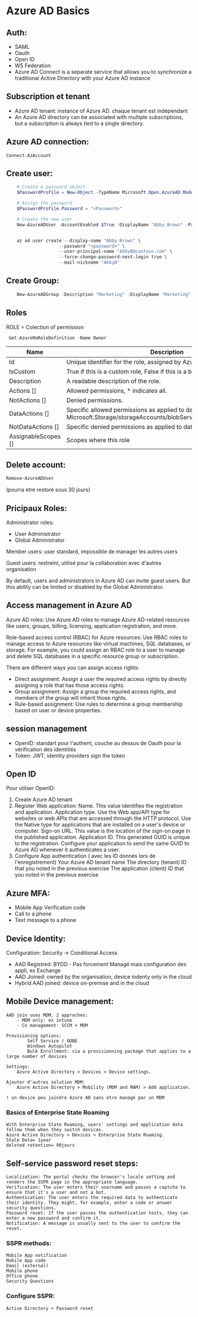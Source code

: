 # Azure AD Basics

## Auth:

* SAML
* Oauth
* Open ID
* WS Federation
* Azure AD Connect is a separate service that allows you to synchronize a traditional Active Directory with your Azure AD instance

## Subscription et tenant

* Azure AD tenant: instance of Azure AD. chaque tenant est indépendant
* An Azure AD directory can be associated with multiple subscriptions, but a subscription is always tied to a single directory.

## Azure AD connection:

`Connect-AzAccount`


## Create user:

```powershell
    # Create a password object
    $PasswordProfile = New-Object -TypeName Microsoft.Open.AzureAD.Model.PasswordProfile

    # Assign the password
    $PasswordProfile.Password = "<Password>"

    # Create the new user
    New-AzureADUser -AccountEnabled $True -DisplayName "Abby Brown" -PasswordProfile $PasswordProfile -MailNickName "AbbyB" -UserPrincipalName "AbbyB@contoso.com"


    az ad user create --display-name "Abby Brown" \
                    --password "<password>" \
                    --user-principal-name "AbbyB@contoso.com" \
                    --force-change-password-next-login true \
                    --mail-nickname "AbbyB"

```

## Create Group:

```powershell
    New-AzureADGroup -Description "Marketing" -DisplayName "Marketing" -MailEnabled $false -SecurityEnabled $true -MailNickName "Marketing"
```

## Roles

ROLE = Colection of permission

```powershell
 Get-AzureRmRoleDefinition -Name Owner
```

| Name | Description |
|----|----|
| Id | Unique identifier for the role, assigned by Azure. |
| IsCustom | True if this is a custom role, False if this is a built-in role. |
| Description | A readable description of the role. |
| Actions [] | Allowed permissions, * indicates all. |
| NotActions [] | Denied permissions. |
| DataActions [] |	Specific allowed permissions as applied to data, for example Microsoft.Storage/storageAccounts/blobServices/containers/blobs/read |
| NotDataActions [] | Specific denied permissions as applied to data. |
| AssignableScopes [] | Scopes where this role |


## Delete account:

```powershell
Remove-AzureADUser
```
(pourra etre restoré sous 30 jours)

## Pricipaux Roles:

Administrator roles:
* User Administrator
* Global Administrator
    
Member users: user standard, impossible de manager les autres users

Guest users: restreint, utilisé pour la collaboration avec d'autres organisation

By default, users and administrators in Azure AD can invite guest users. But this ability can be limited or disabled by the Global Administrator.

## Access management in Azure AD

Azure AD roles: Use Azure AD roles to manage Azure AD-related resources like users, groups, billing, licensing, application registration, and more.

Role-based access control (RBAC) for Azure resources: Use RBAC roles to manage access to Azure resources like virtual machines, SQL databases, or storage. 
For example, you could assign an RBAC role to a user to manage and delete SQL databases in a specific resource group or subscription.


There are different ways you can assign access rights:

* Direct assignment: Assign a user the required access rights by directly assigning a role that has those access rights.
* Group assignment: Assign a group the required access rights, and members of the group will inherit those rights.
* Rule-based assignment: Use rules to determine a group membership based on user or device properties.

## session management

* OpenID: standart pour l'authent, couche au dessus de Oauth pour la vérification des identitiés
* Token: JWT, identity providers sign the token

## Open ID

Pour utilser OpenID:
1. Create Azure AD tenant
2. Register Web application:
            Name. This value identifies the registration and application.
            Application type. Use the Web app/API type for websites or web APIs that are accessed through the HTTP protocol. Use the Native type for applications that are installed on a user's device or computer.
            Sign-on URL. This value is the location of the sign-on page in the published application.
            Application ID. This generated GUID is unique to the registration. Configure your application to send the same GUID to Azure AD whenever it authenticates a user.
3. Configure App authentication ( avec les ID donnés lors de l'enregistrement)
            <domain-name>	Your Azure AD tenant name
            <TenantID-GUID>	The directory (tenant) ID that you noted in the previous exercise
            <ClientID-GUID>	The application (client) ID that you noted in the previous exercise


## Azure MFA:


* Mobile App Verification code 
* Call to a phone
* Text message to a phone


## Device Identity:

Configuration: Security -> Conditional Access

* AAD Registred: BYOD - Pas forcement Managé mais configuration des appli, ex Exchange
* AAD Joined: owned by the organisation, device indenty only in the cloud
* Hybrid AAD joined:  device on-premise and in the cloud


## Mobile Device management:

    AAD join uses MDM, 2 approches:
        - MDM only: ex intune
        - Co management: SCCM + MDM

    Provisioning options:
            Self Service / OOBE
            Windows Autopilot
            Bulk Enrollment: via a provisionning package that applies to a large number of devices
    
    Settings:
        Azure Active Directory > Devices > Device settings.

    Ajouter d'autres solution MDM:
        Azure Active Directory > Mobility (MDM and MAM) > Add application.

    ! un device peu joindre Azure AD sans etre managé par un MDM

### Basics of Enterprise State Roaming

    With Enterprise State Roaming, users' settings and application data follow them when they switch devices.
    Azure Active Directory > Devices > Enterprise State Roaming.
    Stale Data= 1year
    deleted retention= 90jours

## Self-service password reset steps:

    Localization: The portal checks the browser's locale setting and renders the SSPR page in the appropriate language.
    Verification: The user enters their username and passes a captcha to ensure that it's a user and not a bot.
    Authentication: The user enters the required data to authenticate their identity. They might, for example, enter a code or answer security questions.
    Password reset: If the user passes the authentication tests, they can enter a new password and confirm it.
    Notification: A message is usually sent to the user to confirm the reset.

### SSPR methods:

    Mobile App notification
    Mobile App code
    Email (external)
    Mobile phone
    Office phone
    Security Questions

### Configure SSPR:

    Active Directory > Password reset

